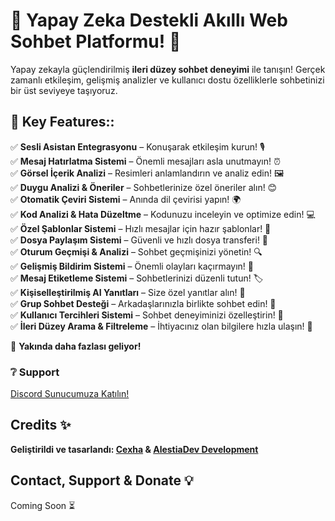 # 🚀 Yapay Zeka Destekli Akıllı Web Sohbet Platformu! 🤖  

Yapay zekayla güçlendirilmiş **ileri düzey sohbet deneyimi** ile tanışın! Gerçek zamanlı etkileşim, gelişmiş analizler ve kullanıcı dostu özelliklerle sohbetinizi bir üst seviyeye taşıyoruz.  

## 🌟 Key Features::  
✅ **Sesli Asistan Entegrasyonu** – Konuşarak etkileşim kurun! 🎙️  
✅ **Mesaj Hatırlatma Sistemi** – Önemli mesajları asla unutmayın! ⏰  
✅ **Görsel İçerik Analizi** – Resimleri anlamlandırın ve analiz edin! 🖼️  
✅ **Duygu Analizi & Öneriler** – Sohbetlerinize özel öneriler alın! 😊  
✅ **Otomatik Çeviri Sistemi** – Anında dil çevirisi yapın! 🌍  
✅ **Kod Analizi & Hata Düzeltme** – Kodunuzu inceleyin ve optimize edin! 💻  
✅ **Özel Şablonlar Sistemi** – Hızlı mesajlar için hazır şablonlar! 📝  
✅ **Dosya Paylaşım Sistemi** – Güvenli ve hızlı dosya transferi! 📂  
✅ **Oturum Geçmişi & Analizi** – Sohbet geçmişinizi yönetin! 🔍  
✅ **Gelişmiş Bildirim Sistemi** – Önemli olayları kaçırmayın! 🔔  
✅ **Mesaj Etiketleme Sistemi** – Sohbetlerinizi düzenli tutun! 🏷️  
✅ **Kişiselleştirilmiş AI Yanıtları** – Size özel yanıtlar alın! 🤖  
✅ **Grup Sohbet Desteği** – Arkadaşlarınızla birlikte sohbet edin! 👥  
✅ **Kullanıcı Tercihleri Sistemi** – Sohbet deneyiminizi özelleştirin! 🎨  
✅ **İleri Düzey Arama & Filtreleme** – İhtiyacınız olan bilgilere hızla ulaşın! 🔎  

📌 **Yakında daha fazlası geliyor!**  

### ❔ Support 
[Discord Sunucumuza Katılın!](https://discord.gg/hsKQhtWBep)  

## Credits ✨ 
**Geliştirildi ve tasarlandı: [Cexha](https://github.com/Cexha) & [AlestiaDev Development](https://github.com/AlestiaDev)**  

## Contact, Support & Donate 💡 
Coming Soon ⏳
